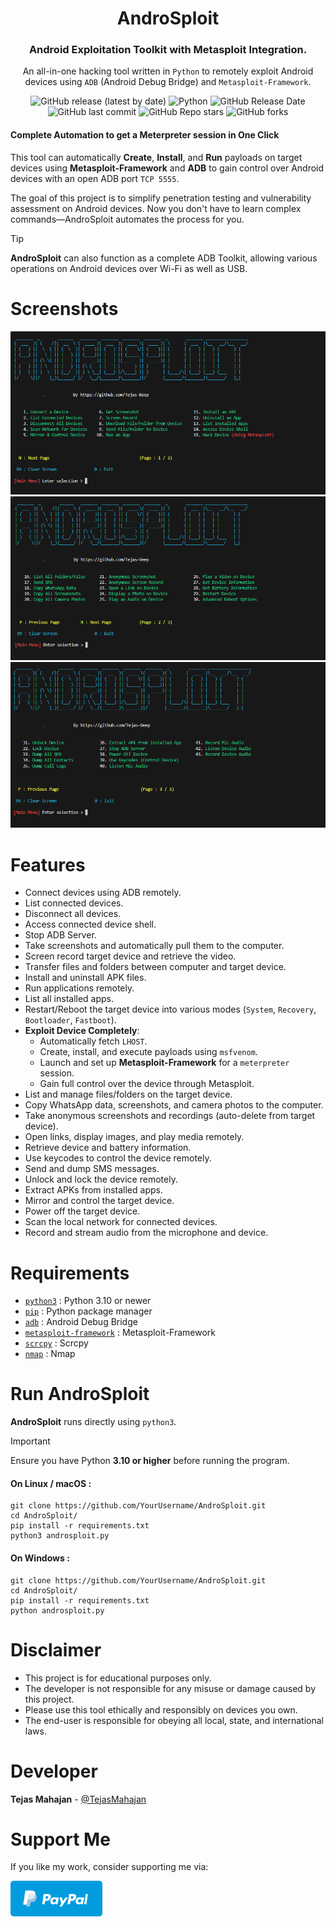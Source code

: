 <div align="center">
  
# AndroSploit
  
### Android Exploitation Toolkit with Metasploit Integration.

An all-in-one hacking tool written in `Python` to remotely exploit Android devices using `ADB` (Android Debug Bridge) and `Metasploit-Framework`.

![GitHub release (latest by date)](https://img.shields.io/github/v/release/YourUsername/AndroSploit)
![Python](https://img.shields.io/badge/python-v3.10%2B-blue)
![GitHub Release Date](https://img.shields.io/github/release-date/YourUsername/AndroSploit?logo=github)
![GitHub last commit](https://img.shields.io/github/last-commit/YourUsername/AndroSploit?logo=github)
![GitHub Repo stars](https://img.shields.io/github/stars/YourUsername/AndroSploit?style=social)
![GitHub forks](https://img.shields.io/github/forks/YourUsername/AndroSploit?style=social)

</div>

#### Complete Automation to get a Meterpreter session in One Click

This tool can automatically __Create__, __Install__, and __Run__ payloads on target devices using __Metasploit-Framework__ and __ADB__ to gain control over Android devices with an open ADB port `TCP 5555`.

The goal of this project is to simplify penetration testing and vulnerability assessment on Android devices. Now you don't have to learn complex commands—AndroSploit automates the process for you.

> [!TIP]
> __AndroSploit__ can also function as a complete ADB Toolkit, allowing various operations on Android devices over Wi-Fi as well as USB. 

# Screenshots

![Screenshot Page 1](docs/Screenshot-1.png)
![Screenshot Page 2](docs/Screenshot-2.png)
![Screenshot Page 3](docs/Screenshot-3.png)

# Features

* Connect devices using ADB remotely.
* List connected devices.
* Disconnect all devices.
* Access connected device shell.
* Stop ADB Server.
* Take screenshots and automatically pull them to the computer.
* Screen record target device and retrieve the video.
* Transfer files and folders between computer and target device.
* Install and uninstall APK files.
* Run applications remotely.
* List all installed apps.
* Restart/Reboot the target device into various modes (`System`, `Recovery`, `Bootloader`, `Fastboot`).
* __Exploit Device Completely__:
  - Automatically fetch `LHOST`.
  - Create, install, and execute payloads using `msfvenom`.
  - Launch and set up __Metasploit-Framework__ for a `meterpreter` session.
  - Gain full control over the device through Metasploit.
* List and manage files/folders on the target device.
* Copy WhatsApp data, screenshots, and camera photos to the computer.
* Take anonymous screenshots and recordings (auto-delete from target device).
* Open links, display images, and play media remotely.
* Retrieve device and battery information.
* Use keycodes to control the device remotely.
* Send and dump SMS messages.
* Unlock and lock the device remotely.
* Extract APKs from installed apps.
* Mirror and control the target device.
* Power off the target device.
* Scan the local network for connected devices.
* Record and stream audio from the microphone and device.

# Requirements  
* [`python3`](https://www.python.org/) : Python 3.10 or newer
* [`pip`](https://pip.pypa.io/en/stable/installation/) : Python package manager
* [`adb`](https://developer.android.com/studio/command-line/adb) : Android Debug Bridge
* [`metasploit-framework`](https://www.metasploit.com/) : Metasploit-Framework
* [`scrcpy`](https://github.com/Genymobile/scrcpy) : Scrcpy
* [`nmap`](https://nmap.org/) : Nmap

# Run AndroSploit

__AndroSploit__ runs directly using `python3`.

> [!IMPORTANT]
> Ensure you have Python __3.10 or higher__ before running the program.

#### On Linux / macOS :
```
git clone https://github.com/YourUsername/AndroSploit.git
cd AndroSploit/
pip install -r requirements.txt
python3 androsploit.py
```
#### On Windows :
```
git clone https://github.com/YourUsername/AndroSploit.git
cd AndroSploit/
pip install -r requirements.txt
python androsploit.py
```

# Disclaimer

* This project is for educational purposes only.
* The developer is not responsible for any misuse or damage caused by this project.
* Please use this tool ethically and responsibly on devices you own.
* The end-user is responsible for obeying all local, state, and international laws.

# Developer

**Tejas Mahajan** - [@TejasMahajan](https://github.com/YourUsername)

# Support Me
If you like my work, consider supporting me via:

<a href="https://paypal.me/YourPayPal" target="_blank"> <kbd> <img src="https://github.com/AzeemIdrisi/AzeemIdrisi/blob/main/docs/paypal-button-blue.png" alt="PayPal" width="147"></a>
